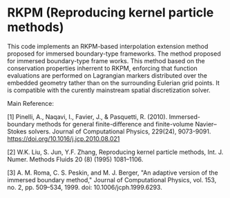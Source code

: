 # RKPM (Reproducing kernel particle methods)

This code implements an RKPM-based interpolation extension method proposed for immersed boundary-type frameworks. The method proposed for immersed boundary-type frame works. This method based on the conservation properties inherrent to RKPM, enforcing that function evaluations are performed on Lagrangian markers distributed over the embedded geometry tather than on the surrounding Eulerian grid points. It is compatible with the curently mainstream spatial discretization solver.

Main Reference:

[1] Pinelli, A., Naqavi, I., Favier, J., & Pasquetti, R. (2010). Immersed-boundary methods for general finite-difference and finite-volume Navier–Stokes solvers. Journal of Computational Physics, 229(24), 9073-9091. https://doi.org/10.1016/j.jcp.2010.08.021

[2] W.K. Liu, S. Jun, Y.F. Zhang, Reproducing kernel particle methods, Int. J. Numer. Methods Fluids 20 (8) (1995) 1081–1106.

[3] A. M. Roma, C. S. Peskin, and M. J. Berger, "An adaptive version of the immersed boundary method," Journal of Computational Physics, vol. 153, no. 2, pp. 509–534, 1999. doi: 10.1006/jcph.1999.6293.
